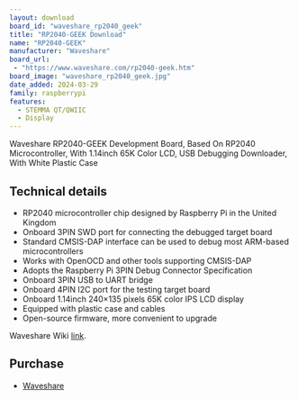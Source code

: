 ```yaml
---
layout: download
board_id: "waveshare_rp2040_geek"
title: "RP2040-GEEK Download"
name: "RP2040-GEEK"
manufacturer: "Waveshare"
board_url:
 - "https://www.waveshare.com/rp2040-geek.htm"
board_image: "waveshare_rp2040_geek.jpg"
date_added: 2024-03-29
family: raspberrypi
features:
  - STEMMA QT/QWIIC
  - Display
---
```


Waveshare RP2040-GEEK Development Board, Based On RP2040 Microcontroller, With 1.14inch 65K Color LCD, USB Debugging Downloader, With White Plastic Case

## Technical details

 - RP2040 microcontroller chip designed by Raspberry Pi in the United Kingdom
 - Onboard 3PIN SWD port for connecting the debugged target board
 - Standard CMSIS-DAP interface can be used to debug most ARM-based microcontrollers
 - Works with OpenOCD and other tools supporting CMSIS-DAP
 - Adopts the Raspberry Pi 3PIN Debug Connector Specification
 - Onboard 3PIN USB to UART bridge
 - Onboard 4PIN I2C port for the testing target board
 - Onboard 1.14inch 240×135 pixels 65K color IPS LCD display
 - Equipped with plastic case and cables
 - Open-source firmware, more convenient to upgrade

Waveshare Wiki [link](https://www.waveshare.com/wiki/RP2040-GEEK).

## Purchase
* [Waveshare](https://www.waveshare.com/rp2040-geek.htm)


